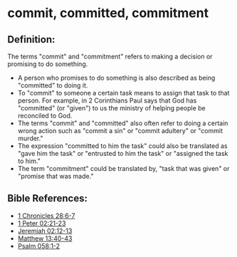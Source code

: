 # commit, committed, commitment #

## Definition: ##

The terms "commit" and "commitment" refers to making a decision or promising to do something. 

* A person who promises to do something is also described as being "committed" to doing it.
* To "commit" to someone a certain task means to assign that task to that person. For example, in 2 Corinthians Paul says that God has "committed" (or "given") to us the ministry of helping people be reconciled to God.
* The terms "commit" and "committed" also often refer to doing a certain wrong action such as "commit a sin" or "commit adultery" or "commit murder."
* The expression "committed to him the task" could also be translated as "gave him the task" or "entrusted to him the task" or "assigned the task to him."
* The term "commitment" could be translated by, "task that was given" or "promise that was made."



## Bible References: ##

* [1 Chronicles 28:6-7](en/tn/1ch/help/28/06)
* [1 Peter 02:21-23](en/tn/1pe/help/02/21)
* [Jeremiah 02:12-13](en/tn/jer/help/02/12)
* [Matthew 13:40-43](en/tn/mat/help/13/40)
* [Psalm 058:1-2](en/tn/psa/help/58/01)
